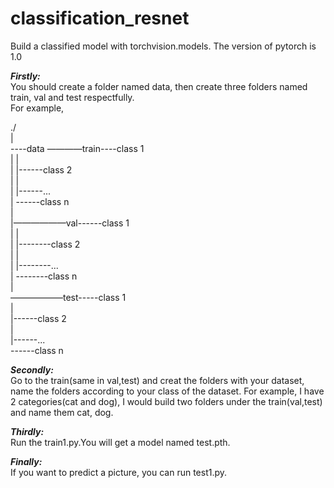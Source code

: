 # classification_resnet
Build a classified model with torchvision.models. The version of pytorch is 1.0
                                                                                                                                            
***Firstly:***                                                                                                                                                                      
You should create a folder named data, then create three folders named train, val and test respectfully.     
For example,                                                                       
	
./                                                                                                                                           
|                                                                                                                                       
----data ————train----class 1                                                                                                                                      
			|        |                                                                                                                                       
			|        |------class 2                                                                                                                                      
			|        |                                                                                                                                      
			|        |------...                                                                                                                                      
			|         ------class n                                                                                                                                      
			|                                                                                                                                      
      |——————val------class 1                                                                                                                                      
      |      |                                                                                                                                       
      |      |--------class 2                                                                                                                                      
      |      |                                                                                                                                      
      |      |--------...                                                                                                                                      
      |       --------class n                                                                                                                                      
      |                                                                                                                                      
       ——————test-----class 1                                                                                                                                      
               |                                                                                                                                       
               |------class 2                                                                                                                                      
               |                                                                                                                                      
               |------...                                                                                                                                      
                ------class n                                                                                                                                      
                                                                                                                                      

***Secondly:***                                                                                                                                                          
Go to the train(same in val,test) and creat the folders with your dataset, name the folders according to your class of the dataset. 
For example, I have 2 categories(cat and dog), I would build two folders under the train(val,test) and name them cat, dog.                    
                                                                                                                                          
***Thirdly:***                                                                                                                                         
Run the train1.py.You will get a model named test.pth.                    
                                                                                                                                        
***Finally:***                                                                                                                                     
If you want to predict a picture, you can run test1.py.               

